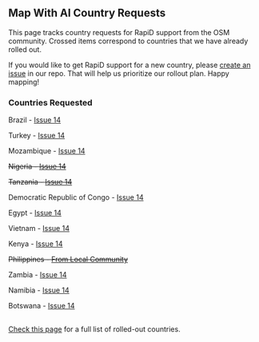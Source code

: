 ## Map With AI Country Requests

This page tracks country requests for RapiD support from the OSM community. Crossed items correspond to countries that we have already rolled out.

If you would like to get RapiD support for a new country, please [create an issue](https://github.com/facebookincubator/RapiD/issues) in our repo. That will help us prioritize our rollout plan. Happy mapping!

### Countries Requested

Brazil - [Issue 14](https://github.com/facebookincubator/RapiD/issues/14)

Turkey - [Issue 14](https://github.com/facebookincubator/RapiD/issues/14)

Mozambique - [Issue 14](https://github.com/facebookincubator/RapiD/issues/14)

~~Nigeria - [Issue 14](https://github.com/facebookincubator/RapiD/issues/14)~~

~~Tanzania - [Issue 14](https://github.com/facebookincubator/RapiD/issues/14)~~

Democratic Republic of Congo - [Issue 14](https://github.com/facebookincubator/RapiD/issues/14)

Egypt - [Issue 14](https://github.com/facebookincubator/RapiD/issues/14)

Vietnam - [Issue 14](https://github.com/facebookincubator/RapiD/issues/14)

Kenya - [Issue 14](https://github.com/facebookincubator/RapiD/issues/14)

~~Philippines - [From Local Community](https://lists.openstreetmap.org/pipermail/talk/2019-August/083121.html)~~

Zambia - [Issue 14](https://github.com/facebookincubator/RapiD/issues/14)

Namibia - [Issue 14](https://github.com/facebookincubator/RapiD/issues/14)

Botswana - [Issue 14](https://github.com/facebookincubator/RapiD/issues/14)

##
[Check this page](https://github.com/facebookmicrosites/Open-Mapping-At-Facebook/wiki/Available-Countries) for a full list of rolled-out countries.
